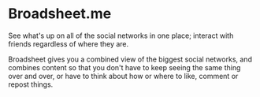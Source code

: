 Broadsheet.me
=============

See what's up on all of the social networks in one place; interact with friends regardless of where they are.

Broadsheet gives you a combined view of the biggest social networks, and combines content so that you don't have to keep seeing the same thing over and over, or have to think about how or where to like, comment or repost things.
